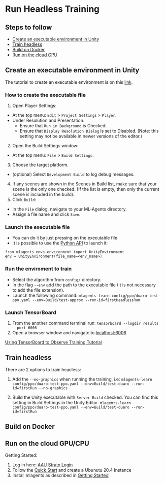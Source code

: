 # Run Headless Training
## Steps to follow
- [Create an executable environment in Unity](#Create-an-executable-environment-in-Unity)
- [Train headless](#Train-headless)
- [Build on Docker](#Build-onDocker)
- [Run on the cloud GPU](#Run-on-the-cloud-GPU)

## Create an executable environment in Unity
The tutorial to create an executable environment is on this [link](https://github.com/Unity-Technologies/ml-agents/blob/main/docs/Learning-Environment-Executable.md).

### How to create the executable file
1. Open Player Settings:
- At the top menu: `Edit` > `Project Settings` > `Player`.
- Under Resolution and Presentation:
    - Ensure that `Run in Background` is Checked.
    - Ensure that `Display Resolution Dialog` is set to Disabled. (Note: this setting may not be available in newer versions of the editor.)
2. Open the Build Settings window:
- At the top menu: `File` > `Build Settings`.
3. Choose the target platform.
- (optional) Select `Development Build` to log debug messages.
4. If any scenes are shown in the Scenes in Build list, make sure that your scene is the only one checked. (If the list is empty, then only the current scene is included in the build).
5. Click `Build`:
- In the `File` dialog, navigate to your ML-Agents directory.
- Assign a file name and click `Save`.

### Launch the executable file
- You can do it by just pressing on the executable file.
- It is possible to use the [Python API](https://github.com/Unity-Technologies/ml-agents/blob/main/docs/Python-API.md) to launch it:
```
from mlagents_envs.environment import UnityEnvironment
env = UnityEnvironment(file_name=<env_name>)
```
### Run the enviroment to train
- Select the algorithm from `config/` directory.
- In the flag `--env` add the path to the executable file (It is not necessary to add the file extension).
- Launch the following command:
`mlagents-learn config/ppo/duaro-test-ppo.yaml --env=Build/test-approx --run-id=firstHeadlessRun`

### Launch TensorBoard
1. From the another command terminal run: `tensorboard --logdir results --port 6006`
2. Open a browser window and navigate to [localhost:6006](localhost:6006).

[Using TensorBoard to Observe Training Tutorial](https://github.com/Unity-Technologies/ml-agents/blob/main/docs/Using-Tensorboard.md)

## Train headless
There are 2 options to train headless:
1. Add the `--no-graphics` when running the training, i.e:
`mlagents-learn config/ppo/duaro-test-ppo.yaml --env=Build/test-duaro --run-id=firstRun --no-graphics`

2. Build the Unity executable with `Server Build` checked. You can find this setting in Build Settings in the Unity Editor.
`mlagents-learn config/ppo/duaro-test-ppo.yaml --env=Build/test-duaro --run-id=firstRun `

## Build on Docker
## Run on the cloud GPU/CPU
Getting Started: 
1. Log in here: [AAU Strato Login](https://strato-new.claaudia.aau.dk)
2. Follow the [Quick Start](https://www.strato-docs.claaudia.aau.dk/guides/quick-start/) and create a Ubunutu 20.4 Instance
3. Install mlagents as described in [Getting Started](docs/GettingStarted/GettingStarted.md)
